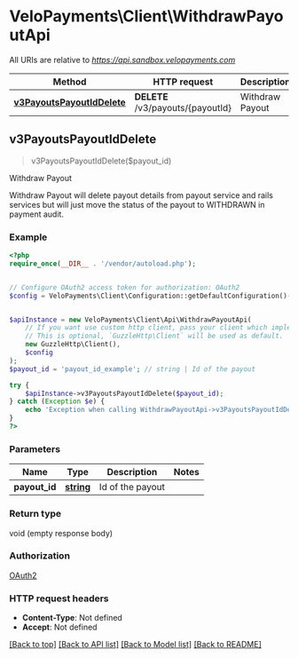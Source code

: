 # VeloPayments\Client\WithdrawPayoutApi

All URIs are relative to *https://api.sandbox.velopayments.com*

Method | HTTP request | Description
------------- | ------------- | -------------
[**v3PayoutsPayoutIdDelete**](WithdrawPayoutApi.md#v3PayoutsPayoutIdDelete) | **DELETE** /v3/payouts/{payoutId} | Withdraw Payout



## v3PayoutsPayoutIdDelete

> v3PayoutsPayoutIdDelete($payout_id)

Withdraw Payout

Withdraw Payout will delete payout details from payout service and rails services but will just move the status of the payout to WITHDRAWN in payment audit.

### Example

```php
<?php
require_once(__DIR__ . '/vendor/autoload.php');


// Configure OAuth2 access token for authorization: OAuth2
$config = VeloPayments\Client\Configuration::getDefaultConfiguration()->setAccessToken('YOUR_ACCESS_TOKEN');


$apiInstance = new VeloPayments\Client\Api\WithdrawPayoutApi(
    // If you want use custom http client, pass your client which implements `GuzzleHttp\ClientInterface`.
    // This is optional, `GuzzleHttp\Client` will be used as default.
    new GuzzleHttp\Client(),
    $config
);
$payout_id = 'payout_id_example'; // string | Id of the payout

try {
    $apiInstance->v3PayoutsPayoutIdDelete($payout_id);
} catch (Exception $e) {
    echo 'Exception when calling WithdrawPayoutApi->v3PayoutsPayoutIdDelete: ', $e->getMessage(), PHP_EOL;
}
?>
```

### Parameters


Name | Type | Description  | Notes
------------- | ------------- | ------------- | -------------
 **payout_id** | [**string**](../Model/.md)| Id of the payout |

### Return type

void (empty response body)

### Authorization

[OAuth2](../../README.md#OAuth2)

### HTTP request headers

- **Content-Type**: Not defined
- **Accept**: Not defined

[[Back to top]](#) [[Back to API list]](../../README.md#documentation-for-api-endpoints)
[[Back to Model list]](../../README.md#documentation-for-models)
[[Back to README]](../../README.md)

